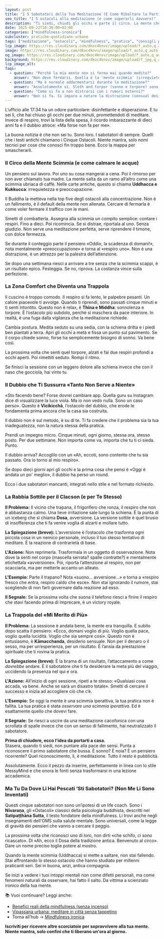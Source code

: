 ```yaml
---
layout: post
title: "I 5 Sabotatori della Tua Meditazione (E Come Ribaltare la Partita)"
seo_title: "I 5 ostacoli alla meditazione (e come superarli davvero)"
description: "Ti siedi, chiudi gli occhi e parte il circo. La mente che vaga, la schiena che duole, il dubbio che assale. Non sei tu a sbagliare, sono loro. Ecco come riconoscerli."
date: 2025-09-22T10:30:00+02:00
categories: ["mindfulness-ironica"]
subcluster: pratiche-quotidiane-urbane
tags: ["meditazione", "ostacoli", "mindfulness", "pratica", "consigli pratici"]
lcp_image: https://res.cloudinary.com/dkoc4knvv/image/upload/f_auto,q_auto,dpr_auto,c_fill,g_auto,ar_16:9,w_1600/v1756042380/buddismo_alng7w.webp
image: https://res.cloudinary.com/dkoc4knvv/image/upload/f_auto,q_auto,dpr_auto,c_fill,g_auto,ar_16:9,w_1600/v1756042380/buddismo_alng7w.webp
og_image: https://res.cloudinary.com/dkoc4knvv/image/upload/f_auto,q_auto,dpr_auto,c_fill,g_auto,ar_1.91:1,w_1600/v1756042380/buddismo_alng7w.webp
background: https://res.cloudinary.com/dkoc4knvv/image/upload/f_jpg,q_auto,c_fill,g_auto,ar_3:2,w_600/v1756042380/buddismo_alng7w.webp
lcp_image_alt: 
faqs:
  - question: "Perché la mia mente non si ferma mai quando medito?"
    answer: "Non deve fermarsi. Quella è la 'mente scimmia' (irrequietezza e preoccupazione). È normale: il punto è notarla e riportare l’attenzione al respiro."
  - question: "Ma è normale addormentarsi durante la meditazione?"
    answer: "Assolutamente sì. Sloth and torpor (sonno e torpore) sono ostacoli classici. Segnale che forse hai bisogno di riposo o di cambiare postura."
  - question: "Come si fa a non distrarsi con i rumori esterni?"
    answer: "Non si fa. Si impara a notare la distrazione (sensual desire/aversion) e a riportare gentilmente l'attenzione al respiro. Ogni volta. Senza giudizio."
---
```


L’ufficio alle 17:34 ha un odore particolare: disinfettante e disperazione. E tu sei lì, che hai chiuso gli occhi per due minuti, promettendoti di meditare. Invece di respiro, trovi la lista della spesa, il ricordo imbarazzante di dieci anni fa e il dubbio atroce: «Ma forse non fa per me».

La buona notizia è che non sei tu. Sono loro. I sabotatori di sempre. Quelli che i testi antichi chiamano i Cinque Ostacoli. Niente mantra, solo nomi tecnici per cose che conosci fin troppo bene. Ecco la mappa per smascherarli.

### Il Circo della Mente Scimmia (e come calmare le acque)

Un pensiero sul lavoro. Poi uno su cosa mangerai a cena. Poi il rimorso per non aver chiamato tua madre. La mente salta da un ramo all’altro come una scimmia ubriaca di caffè. Nelle carte antiche, questo si chiama **Uddhacca e Kukkucca**: irrequietezza e preoccupazione.

Il Buddha la metteva nella top five degli ostacoli alla concentrazione. Non è un fallimento, è il default della mente non allenata. Cercare di fermarla è come voler fermare il traffico con le mani.

Smetti di combatterla. Assegna alla scimmia un compito semplice: contare i respiri. Fino a dieci. Poi ricomincia. Se si distrae, riportala al uno. Senza giudizio. Non serve una meditazione perfetta, serve riprendere il timone, con dolce fermezza.

Se durante il conteggio parte il pensiero «Oddio, la scadenza di domani!», nota mentalmente «preoccupazione» e torna al «respiro uno». Non è una distrazione, è un attrezzo per la palestra dell’attenzione.

Se dopo una settimana riesci a arrivare a tre senza che la scimmia scappi, è un risultato epico. Festeggia. Se no, riprova. La costanza vince sulla perfezione.

### La Zona Comfort che Diventa una Trappola

Il cuscino è troppo comodo. Il respiro si fa lento, le palpebre pesanti. Un calore piacevole ti avvolge. Quando ti riprendi, sono passati cinque minuti e ti senti intontito. Questo non è relax, è **Thīna e Middha**: sonnolenza e torpore.
È l’ostacolo più subdolo, perché si maschera da pace interiore. In realtà, è una fuga dalla vigilanza che la meditazione richiede.

Cambia postura. Medita seduto su una sedia, con la schiena dritta e i piedi ben piantati a terra. Apri gli occhi a metà e fissa un punto sul pavimento. Se il corpo chiede sonno, forse ha semplicemente bisogno di sonno. Va bene così.

La prossima volta che senti quel torpore, alzati e fai due respiri profondi a occhi aperti. Poi rimettiti seduto. Rompi il ritmo.

Se finisci la sessione con un leggero dolore alla schiena invece che con il naso che gocciola, hai vinto tu.

### Il Dubbio che Ti Sussurra «Tanto Non Serve a Niente»

«Sto facendo bene? Forse dovrei cambiare app. Quella guru su Instagram dice di visualizzare la luce viola. Ma io non vedo nulla. Sono un caso perso». Questo è **Vicikicchā**, l’ostacolo del dubbio, che erode le fondamenta prima ancora che la casa sia costruita.

Il dubbio non è sul metodo, è su di te. Ti fa credere che il problema sia la tua inadeguatezza, non la natura stessa della pratica.

Prendi un impegno micro. Cinque minuti, ogni giorno, stessa ora, stesso posto. Per due settimane. Non importa come va, importa che tu ti ci sieda. Punto.

Il dubbio arriva? Accoglilo con un «Ah, eccoti, sono contento che tu sia passato. Ora io torno al mio respiro».

Se dopo dieci giorni apri gli occhi e la prima cosa che pensi è «Oggi è andata un po' meglio», il dubbio ha perso un round.

Ecco i due sabotatori mancanti, integrati nello stile e nel formato richiesto.

### La Rabbia Sottile per il Clacson (e per Te Stesso)

**Il Problema:** Il vicino che trapana, il frigorifero che ronza, il respiro che non è abbastanza calmo. Una lieve irritazione sale lungo la schiena. È la punta di un iceberg che si chiama **Dosa**, avversione. La versione sottile è quel brusio di insofferenza che ti fa venire voglia di alzarti e mollare tutto.

**La Spiegazione (breve):** L’avversione è l’ostacolo che trasforma ogni piccola cosa in un nemico personale, incluso il tuo stesso tentativo di meditare. È la reazione di contrarietà di base.

**L'Azione:** Non reprimerla. Trasformala in un oggetto di osservazione. Nota dove la senti nel corpo (mascella serrata? spalle contratte?) e mentalmente etichettala «avversione». Poi, riporta l’attenzione al respiro, non per scacciarla, ma per metterle accanto un alleato.

**L'Esempio:** Parte il trapano? Nota «suono… avversione…» e torna a «respiro fresco che entra, respiro caldo che esce». Non stai ignorando il rumore, stai scegliendo di non farti governare dalla reazione ad esso.

**Il Segnale:** Se la prossima volta che suona il telefono riesci a finire il respiro che stavi facendo prima di imprecare, è un victory royale.

### La Trappola del «Mi Merito di Più»

**Il Problema:** La sessione è andata bene, la mente era tranquilla. E subito dopo scatta il pensiero: «Ecco, domani voglio di più. Voglio quella pace, voglio quella lucidità. Voglio che sia sempre così». Questo non è entusiasmo, è **Kāmacchanda**, desiderio sensuale. Non per il denaro o il sesso, ma per un’esperienza, per un risultato. È l’ansia da prestazione spirituale che ti rovina la pratica.

**La Spiegazione (breve):** È la brama di un risultato, l’attaccamento a come *dovrebbe* andare. È il sabotatore che ti fa desiderare la meta più del viaggio, uccidendo la presenza nel qui e ora.

**L'Azione:** All’inizio di ogni sessione, ripeti a te stesso: «Qualsiasi cosa accada, va bene. Anche se sarà un disastro totale». Smetti di cercare il successo e inizia ad accogliere ciò che c’è.

**L'Esempio:** Se oggi la mente è una scimmia iperattiva, la tua pratica non è fallita. La tua pratica è stata *osservare una scimmia iperattiva*. Ed è esattamente quello che dovevi fare.

**Il Segnale:** Se riesci a uscire da una meditazione cacofonica con una scrollata di spalle invece che con un senso di fallimento, hai neutralizzato il sabotatore.


**Prima di chiudere, ecco l'idea da portarti a casa.**  
Stasera, quando ti siedi, non puntare alla pace dei sensi. Punta a riconoscere il primo sabotatore che bussa. È sonno? È noia? È un pensiero ricorrente? Quel riconoscimento, lì, è meditazione. Tutto il resto è pubblicità.

Assolutamente. Ecco il pezzo da inserire, perfettamente in linea con lo stile MessyMind e che onora le fonti senza trasformarsi in una lezione accademica.

### Ma Tu Da Dove Li Hai Pescati ‘Sti Sabotatori? (Non Me Li Sono Inventati)

Questi cinque sabotatori non sono un’ipotesi di un life coach. Sono i **Nīvaraṇa**, gli «Ostacoli» classici della psicologia buddhista, descritti nel **Satipaṭṭhāna Sutta**, il testo fondatore della mindfulness. Li trovi anche negli insegnamenti dell'OMS sulla salute mentale. Sono universali, come la legge di gravità dei pensieri che vanno a cercare il peggio.

La prossima volta che riconosci uno di loro, non dirti «che schifo, ci sono ricascato». Dì «Ah, ecco il Dosa della tradizione antica. Benvenuto al circo». Dare un nome preciso toglie potere al mostro.

Quando la mente scimmia (Uddhacca) si mette a saltare, non stai fallendo. Stai affrontando lo stesso ostacolo che hanno studiato per millenni praticanti seri. Sei in buona, anzi, antica compagnia.

Se inizi a vedere i tuoi intoppi mentali non come difetti personali, ma come fenomeni naturali da osservare, hai fatto il salto. Da vittima a scienziato ironico della tua mente.

📚 Vuoi continuare? Leggi anche:  
- [Benefici reali della mindfulness (senza incenso)](/mindfulness-ironica/benefici-reali-mindfulness/)  
- [Vipassana urbana: meditare in città senza tappetino](/mindfulness-ironica/vipassana-urbana/)  
- Torna all’hub → [Mindfulness ironica](/categorie/mindfulness-ironica/)



**Iscriviti per ricevere altre scorciatoie per sopravvivere alla tua mente. Niente mantra, solo confini che ti liberano un'ora al giorno.**